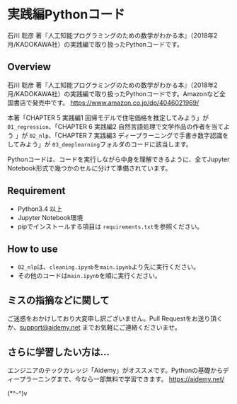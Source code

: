 # 実践編Pythonコード
石川 聡彦 著『人工知能プログラミングのための数学がわかる本』（2018年2月/KADOKAWA社）の実践編で取り扱ったPythonコードです。

## Overview
石川 聡彦 著『人工知能プログラミングのための数学がわかる本』（2018年2月/KADOKAWA社）の実践編で取り扱ったPythonコードです。Amazonなど全国書店で発売中です。
https://www.amazon.co.jp/dp/4046021969/

本著「CHAPTER 5 実践編1 回帰モデルで住宅価格を推定してみよう」が `01_regression`、「CHAPTER 6 実践編2 自然言語処理で文学作品の作者を当てよう
」が `02_nlp`、「CHAPTER 7 実践編3 ディープラーニングで手書き数字認識をしてみよう」が `03_deeplearning`フォルダのコードに該当します。

Pythonコードは、コードを実行しながら中身を理解できるように、全てJupyter Notebook形式で幾つかのセルに分けて準備されています。

## Requirement
- Python3.4 以上
- Jupyter Notebook環境
- pipでインストールする項目は `requirements.txt`を参照ください。

## How to use
- `02_nlp`は、`cleaning.ipynb`を`main.ipynb`より先に実行ください。
- その他のコードは`main.ipynb`を順に実行ください。

## ミスの指摘などに関して
ご迷惑をおかけしており大変申し訳ございません。Pull Requestをお送り頂くか、support@aidemy.net までお気軽にご連絡くださいませ。

## さらに学習したい方は...
エンジニアのテックカレッジ「Aidemy」がオススメです。Pythonの基礎からディープラーニングまで、今なら一部無料で学習できます。
https://aidemy.net/

(*^-^)v
